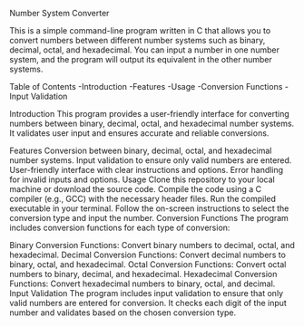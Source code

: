 Number System Converter

This is a simple command-line program written in C that allows you to convert numbers between different number systems such as binary, decimal, octal, and hexadecimal. You can input a number in one number system, and the program will output its equivalent in the other number systems.

Table of Contents
-Introduction
-Features
-Usage
-Conversion Functions
-Input Validation


Introduction
This program provides a user-friendly interface for converting numbers between binary, decimal, octal, and hexadecimal number systems. It validates user input and ensures accurate and reliable conversions.

Features
Conversion between binary, decimal, octal, and hexadecimal number systems.
Input validation to ensure only valid numbers are entered.
User-friendly interface with clear instructions and options.
Error handling for invalid inputs and options.
Usage
Clone this repository to your local machine or download the source code.
Compile the code using a C compiler (e.g., GCC) with the necessary header files.
Run the compiled executable in your terminal.
Follow the on-screen instructions to select the conversion type and input the number.
Conversion Functions
The program includes conversion functions for each type of conversion:

Binary Conversion Functions: Convert binary numbers to decimal, octal, and hexadecimal.
Decimal Conversion Functions: Convert decimal numbers to binary, octal, and hexadecimal.
Octal Conversion Functions: Convert octal numbers to binary, decimal, and hexadecimal.
Hexadecimal Conversion Functions: Convert hexadecimal numbers to binary, octal, and decimal.
Input Validation
The program includes input validation to ensure that only valid numbers are entered for conversion. It checks each digit of the input number and validates based on the chosen conversion type.

